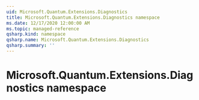 ```yaml
---
uid: Microsoft.Quantum.Extensions.Diagnostics
title: Microsoft.Quantum.Extensions.Diagnostics namespace
ms.date: 12/17/2020 12:00:00 AM
ms.topic: managed-reference
qsharp.kind: namespace
qsharp.name: Microsoft.Quantum.Extensions.Diagnostics
qsharp.summary: ''
---
```


# Microsoft.Quantum.Extensions.Diagnostics namespace



